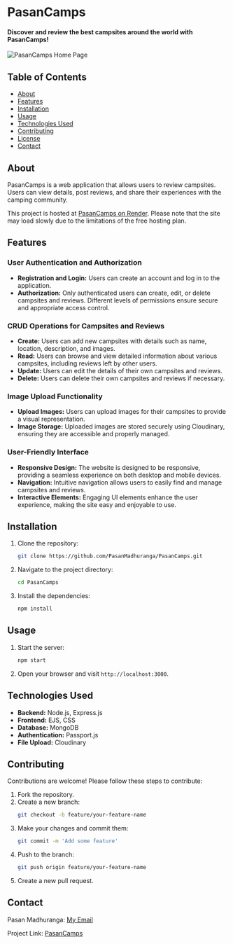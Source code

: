 # PasanCamps

#### Discover and review the best campsites around the world with PasanCamps!


![PasanCamps Home Page](screenshots/Home.png)

## Table of Contents

- [About](#about)
- [Features](#features)
- [Installation](#installation)
- [Usage](#usage)
- [Technologies Used](#technologies-used)
- [Contributing](#contributing)
- [License](#license)
- [Contact](#contact)

## About

PasanCamps is a web application that allows users to review campsites. Users can view details, post reviews, and share their experiences with the camping community.

This project is hosted at [PasanCamps on Render](https://pasancamps.onrender.com/). Please note that the site may load slowly due to the limitations of the free hosting plan.

## Features

### User Authentication and Authorization

- **Registration and Login:** Users can create an account and log in to the application.
- **Authorization:** Only authenticated users can create, edit, or delete campsites and reviews. Different levels of permissions ensure secure and appropriate access control.

### CRUD Operations for Campsites and Reviews

- **Create:** Users can add new campsites with details such as name, location, description, and images.
- **Read:** Users can browse and view detailed information about various campsites, including reviews left by other users.
- **Update:** Users can edit the details of their own campsites and reviews.
- **Delete:** Users can delete their own campsites and reviews if necessary.

### Image Upload Functionality

- **Upload Images:** Users can upload images for their campsites to provide a visual representation.
- **Image Storage:** Uploaded images are stored securely using Cloudinary, ensuring they are accessible and properly managed.

### User-Friendly Interface

- **Responsive Design:** The website is designed to be responsive, providing a seamless experience on both desktop and mobile devices.
- **Navigation:** Intuitive navigation allows users to easily find and manage campsites and reviews.
- **Interactive Elements:** Engaging UI elements enhance the user experience, making the site easy and enjoyable to use.

## Installation

1. Clone the repository:
    ```sh
    git clone https://github.com/PasanMadhuranga/PasanCamps.git
    ```
2. Navigate to the project directory:
    ```sh
    cd PasanCamps
    ```
3. Install the dependencies:
    ```sh
    npm install
    ```

## Usage

1. Start the server:
    ```sh
    npm start
    ```
2. Open your browser and visit `http://localhost:3000`.

## Technologies Used

- **Backend:** Node.js, Express.js
- **Frontend:** EJS, CSS
- **Database:** MongoDB
- **Authentication:** Passport.js
- **File Upload:** Cloudinary

## Contributing

Contributions are welcome! Please follow these steps to contribute:

1. Fork the repository.
2. Create a new branch:
    ```sh
    git checkout -b feature/your-feature-name
    ```
3. Make your changes and commit them:
    ```sh
    git commit -m 'Add some feature'
    ```
4. Push to the branch:
    ```sh
    git push origin feature/your-feature-name
    ```
5. Create a new pull request.

## Contact

Pasan Madhuranga: [My Email](pasan3529@gmail.com.com)

Project Link: [PasanCamps](https://github.com/PasanMadhuranga/PasanCamps)